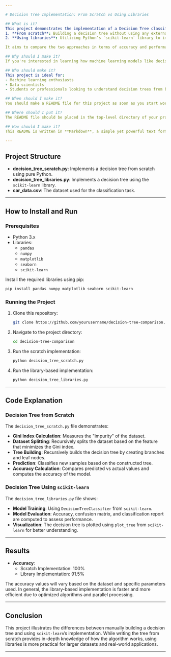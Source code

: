```yaml
---

# Decision Tree Implementation: From Scratch vs Using Libraries

## What is it?
This project demonstrates the implementation of a Decision Tree classifier in two ways:
1. **From scratch**: Building a decision tree without using any external libraries.
2. **Using libraries**: Utilizing Python’s `scikit-learn` library to implement a decision tree classifier.

It aims to compare the two approaches in terms of accuracy and performance while highlighting the differences in the implementation process.

## Why should I make it?
If you're interested in learning how machine learning models like decision trees work under the hood, this project is for you. It provides a practical comparison of how decision trees can be manually constructed step by step versus how library implementations automate this process. Understanding both methods can help in building a deeper comprehension of the algorithms and also how to use pre-built tools efficiently.

## Who should make it?
This project is ideal for:
- Machine learning enthusiasts
- Data scientists
- Students or professionals looking to understand decision trees from both theoretical and practical standpoints.

## When should I make it?
You should make a README file for this project as soon as you start working on it, especially if you intend to share the project or collaborate with others. It will help others (and yourself in the future) understand what the project does and how to run it.

## Where should I put it?
The README file should be placed in the top-level directory of your project. If you're using a code hosting platform like GitHub, GitLab, or Bitbucket, this will be the first file users see when they visit your repository.

## How should I make it?
This README is written in **Markdown**, a simple yet powerful text formatting language. Below is a breakdown of how this project works

---
```


## Project Structure

- **decision_tree_scratch.py**: Implements a decision tree from scratch using pure Python.
- **decision_tree_libraries.py**: Implements a decision tree using the `scikit-learn` library.
- **car_data.csv**: The dataset used for the classification task.

---

## How to Install and Run

### Prerequisites
- Python 3.x
- Libraries: 
  - `pandas`
  - `numpy`
  - `matplotlib`
  - `seaborn`
  - `scikit-learn`

Install the required libraries using pip:
```bash
pip install pandas numpy matplotlib seaborn scikit-learn
```

### Running the Project

1. Clone this repository:
   ```bash
   git clone https://github.com/yourusername/decision-tree-comparison.git
   ```

2. Navigate to the project directory:
   ```bash
   cd decision-tree-comparison
   ```

3. Run the scratch implementation:
   ```bash
   python decision_tree_scratch.py
   ```

4. Run the library-based implementation:
   ```bash
   python decision_tree_libraries.py
   ```

---

## Code Explanation

### Decision Tree from Scratch
The `decision_tree_scratch.py` file demonstrates:
- **Gini Index Calculation**: Measures the "impurity" of the dataset.
- **Dataset Splitting**: Recursively splits the dataset based on the feature that minimizes the Gini index.
- **Tree Building**: Recursively builds the decision tree by creating branches and leaf nodes.
- **Prediction**: Classifies new samples based on the constructed tree.
- **Accuracy Calculation**: Compares predicted vs actual values and computes the accuracy of the model.

### Decision Tree Using `scikit-learn`
The `decision_tree_libraries.py` file shows:
- **Model Training**: Using `DecisionTreeClassifier` from `scikit-learn`.
- **Model Evaluation**: Accuracy, confusion matrix, and classification report are computed to assess performance.
- **Visualization**: The decision tree is plotted using `plot_tree` from `scikit-learn` for better understanding.

---

## Results

- **Accuracy**: 
  - Scratch Implementation: 100%
  - Library Implementation: 91.5%

The accuracy values will vary based on the dataset and specific parameters used. In general, the library-based implementation is faster and more efficient due to optimized algorithms and parallel processing.

---

## Conclusion

This project illustrates the differences between manually building a decision tree and using `scikit-learn`’s implementation. While writing the tree from scratch provides in-depth knowledge of how the algorithm works, using libraries is more practical for larger datasets and real-world applications.

---
